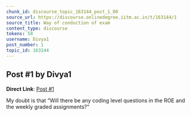 ```yaml
---
chunk_id: discourse_topic_163144_post_1_00
source_url: https://discourse.onlinedegree.iitm.ac.in/t/163144/1
source_title: Way of conduction of exam
content_type: discourse
tokens: 58
username: Divya1
post_number: 1
topic_id: 163144
---
```


## Post #1 by Divya1

**Direct Link**: [Post #1](https://discourse.onlinedegree.iitm.ac.in/t/163144/1)

My doubt is that “Will there be any coding level questions in the ROE and the weekly graded assignments?”
